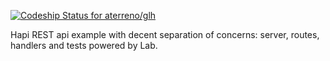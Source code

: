[ ![Codeship Status for aterreno/glh](https://www.codeship.io/projects/f5b53690-4722-0132-553f-2a65e6e90654/status)](https://www.codeship.io/projects/45481)

Hapi REST api example with decent separation of concerns: server, routes, handlers and tests powered by Lab.



